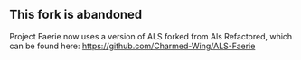 ## This fork is abandoned ##
Project Faerie now uses a version of ALS forked from Als Refactored, which can be found here: https://github.com/Charmed-Wing/ALS-Faerie

